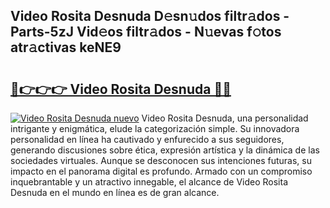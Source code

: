 ## Video Rosita Desnuda D𝚎sn𝚞dos filtr𝚊dos - Parts-5zJ Vid𝚎os filtr𝚊dos - N𝚞evas f𝚘tos atr𝚊ctivas keNE9

# <h2><a href="http://mb53egd.tromn.icu/?c=Video+Rosita+Desnuda">🔗👉👉👉 Video Rosita Desnuda 🔗🔗</a></h2>

[![Video Rosita Desnuda nuevo](https://i.imgur.com/pEAQMta.gif)](http://mb53egd.tromn.icu/?c=Video+Rosita+Desnuda)
Video Rosita Desnuda, una personalidad intrigante y enigmática, elude la categorización simple. Su innovadora personalidad en línea ha cautivado y enfurecido a sus seguidores, generando discusiones sobre ética, expresión artística y la dinámica de las sociedades virtuales. Aunque se desconocen sus intenciones futuras, su impacto en el panorama digital es profundo. Armado con un compromiso inquebrantable y un atractivo innegable, el alcance de Video Rosita Desnuda en el mundo en línea es de gran alcance.
